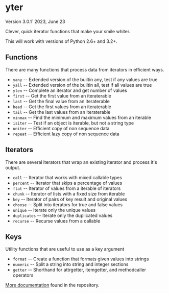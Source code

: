 # yter

Version 3.0.1`
2023, June 23

Clever, quick iterator functions that make your smile whiter.

This will work with versions of Python 2.6+ and 3.2+.


## Functions

There are many functions that process data from iterators in efficient ways.

* `yany` -- Extended version of the builtin any, test if any values are true
* `yall` -- Extended version of the builtin all, test if all values are true
* `ylen` -- Complete an iterator and get number of values
* `first` -- Get the first value from an iteraterable
* `last` -- Get the final value from an iteraterable
* `head` -- Get the first values from an iteraterable
* `tail` -- Get the last values from an iteraterable
* `minmax` -- Find the minimum and maximum values from an iterable
* `isiter` -- Test if an object is iterable, but not a string type
* `uniter` -- Efficient copy of non sequence data
* `repeat` -- Efficient lazy copy of non sequence data


## Iterators

There are several iterators that wrap an existing iterator and process it's output.

* `call` -- Iterator that works with mixed callable types
* `percent` -- Iterator that skips a percentage of values
* `flat` -- Iterator of values from a iterable of iterators
* `chunk` -- Iterator of lists with a fixed size from iterable
* `key` -- Iterator of pairs of key result and original values
* `choose` -- Split into iterators for true and false values
* `unique` -- Iterate only the unique values
* `duplicates` -- Iterate only the duplicated values
* `recurse` -- Recurse values from a callable


## Keys

Utility functions that are useful to use as a key argument

* `format` -- Create a function that formats given values into strings
* `numeric` -- Split a string into string and integer sections
* `getter` -- Shorthand for attrgetter, itemgetter, and methodcaller operators


[More documentation](https://gitlab.com/shredwheat/yter/blob/master/docs/docs/index.md) found in the repository.
